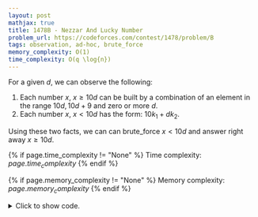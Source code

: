 ```yaml
---
layout: post
mathjax: true
title: 1478B - Nezzar And Lucky Number
problem_url: https://codeforces.com/contest/1478/problem/B
tags: observation, ad-hoc, brute_force
memory_complexity: O(1)
time_complexity: O(q \log{n})
---
```



For a given $d$, we can observe the following:
1. Each number $x$, $x \geq 10d$ can be built by a combination of an element
in the range $10d, 10d + 9$ and zero or more $d$.
2. Each number $x$, $x < 10d$ has the form: $10 k_1 + d k_2$.

Using these two facts, we can can brute_force $x < 10d$ and answer right away
$x \geq 10d$.



{% if page.time_complexity != "None" %}
Time complexity: ${{ page.time_complexity }}$
{% endif %}

{% if page.memory_complexity != "None" %}
Memory complexity: ${{ page.memory_complexity }}$
{% endif %}

<details>
<summary>
<p style="display:inline">Click to show code.</p>
</summary>
```cpp
{% raw %}
using namespace std;
using ll = long long;
using ii = pair<int, int>;
using vi = vector<int>;
bool test(int x, int d)
{
    for (int i = d; i <= x; i += d)
        if (x % 10 == i % 10)
            return true;
    while (x)
    {
        if (x % 10 == d)
            return true;
        x /= 10;
    }
    return false;
}
int main(void)
{
    ios::sync_with_stdio(false), cin.tie(NULL);
    int t;
    cin >> t;
    while (t--)
    {
        int q, d;
        cin >> q >> d;
        while (q--)
        {
            int x;
            cin >> x;
            if (x >= d * 10 or test(x, d))
                cout << "YES" << endl;
            else
                cout << "NO" << endl;
        }
    }
    return 0;
}

{% endraw %}
```
</details>

